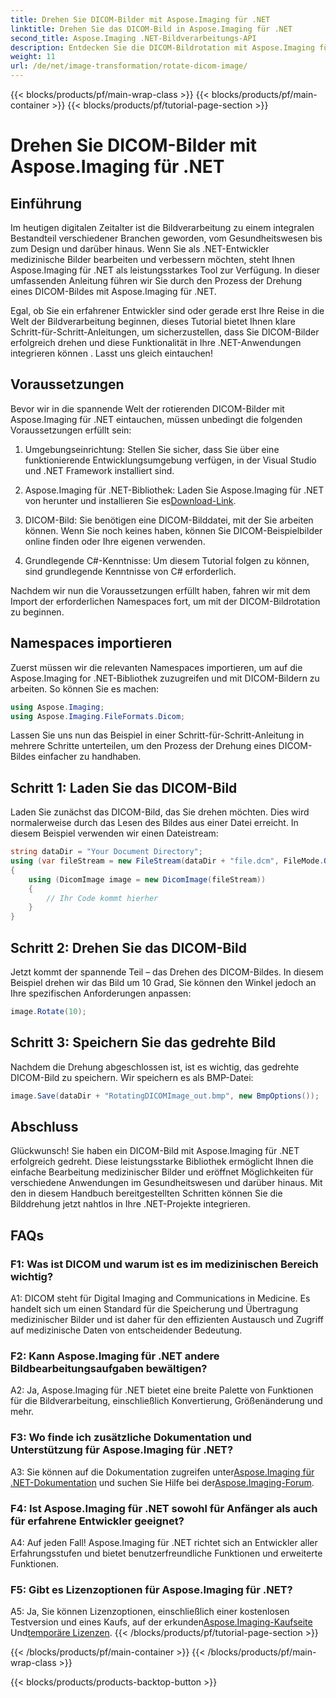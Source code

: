 ```yaml
---
title: Drehen Sie DICOM-Bilder mit Aspose.Imaging für .NET
linktitle: Drehen Sie das DICOM-Bild in Aspose.Imaging für .NET
second_title: Aspose.Imaging .NET-Bildverarbeitungs-API
description: Entdecken Sie die DICOM-Bildrotation mit Aspose.Imaging für .NET. Schritt-für-Schritt-Anleitung zur Bearbeitung medizinischer Bilder.
weight: 11
url: /de/net/image-transformation/rotate-dicom-image/
---
```


{{< blocks/products/pf/main-wrap-class >}}
{{< blocks/products/pf/main-container >}}
{{< blocks/products/pf/tutorial-page-section >}}

# Drehen Sie DICOM-Bilder mit Aspose.Imaging für .NET

## Einführung

Im heutigen digitalen Zeitalter ist die Bildverarbeitung zu einem integralen Bestandteil verschiedener Branchen geworden, vom Gesundheitswesen bis zum Design und darüber hinaus. Wenn Sie als .NET-Entwickler medizinische Bilder bearbeiten und verbessern möchten, steht Ihnen Aspose.Imaging für .NET als leistungsstarkes Tool zur Verfügung. In dieser umfassenden Anleitung führen wir Sie durch den Prozess der Drehung eines DICOM-Bildes mit Aspose.Imaging für .NET.

Egal, ob Sie ein erfahrener Entwickler sind oder gerade erst Ihre Reise in die Welt der Bildverarbeitung beginnen, dieses Tutorial bietet Ihnen klare Schritt-für-Schritt-Anleitungen, um sicherzustellen, dass Sie DICOM-Bilder erfolgreich drehen und diese Funktionalität in Ihre .NET-Anwendungen integrieren können . Lasst uns gleich eintauchen!

## Voraussetzungen

Bevor wir in die spannende Welt der rotierenden DICOM-Bilder mit Aspose.Imaging für .NET eintauchen, müssen unbedingt die folgenden Voraussetzungen erfüllt sein:

1. Umgebungseinrichtung: Stellen Sie sicher, dass Sie über eine funktionierende Entwicklungsumgebung verfügen, in der Visual Studio und .NET Framework installiert sind.

2. Aspose.Imaging für .NET-Bibliothek: Laden Sie Aspose.Imaging für .NET von herunter und installieren Sie es[Download-Link](https://releases.aspose.com/imaging/net/).

3. DICOM-Bild: Sie benötigen eine DICOM-Bilddatei, mit der Sie arbeiten können. Wenn Sie noch keines haben, können Sie DICOM-Beispielbilder online finden oder Ihre eigenen verwenden.

4. Grundlegende C#-Kenntnisse: Um diesem Tutorial folgen zu können, sind grundlegende Kenntnisse von C# erforderlich.

Nachdem wir nun die Voraussetzungen erfüllt haben, fahren wir mit dem Import der erforderlichen Namespaces fort, um mit der DICOM-Bildrotation zu beginnen.

## Namespaces importieren

Zuerst müssen wir die relevanten Namespaces importieren, um auf die Aspose.Imaging for .NET-Bibliothek zuzugreifen und mit DICOM-Bildern zu arbeiten. So können Sie es machen:

```csharp
using Aspose.Imaging;
using Aspose.Imaging.FileFormats.Dicom;
```

Lassen Sie uns nun das Beispiel in einer Schritt-für-Schritt-Anleitung in mehrere Schritte unterteilen, um den Prozess der Drehung eines DICOM-Bildes einfacher zu handhaben.

## Schritt 1: Laden Sie das DICOM-Bild

Laden Sie zunächst das DICOM-Bild, das Sie drehen möchten. Dies wird normalerweise durch das Lesen des Bildes aus einer Datei erreicht. In diesem Beispiel verwenden wir einen Dateistream:

```csharp
string dataDir = "Your Document Directory";
using (var fileStream = new FileStream(dataDir + "file.dcm", FileMode.Open, FileAccess.Read))
{
    using (DicomImage image = new DicomImage(fileStream))
    {
        // Ihr Code kommt hierher
    }
}
```

## Schritt 2: Drehen Sie das DICOM-Bild

Jetzt kommt der spannende Teil – das Drehen des DICOM-Bildes. In diesem Beispiel drehen wir das Bild um 10 Grad, Sie können den Winkel jedoch an Ihre spezifischen Anforderungen anpassen:

```csharp
image.Rotate(10);
```

## Schritt 3: Speichern Sie das gedrehte Bild

Nachdem die Drehung abgeschlossen ist, ist es wichtig, das gedrehte DICOM-Bild zu speichern. Wir speichern es als BMP-Datei:

```csharp
image.Save(dataDir + "RotatingDICOMImage_out.bmp", new BmpOptions());
```

## Abschluss

Glückwunsch! Sie haben ein DICOM-Bild mit Aspose.Imaging für .NET erfolgreich gedreht. Diese leistungsstarke Bibliothek ermöglicht Ihnen die einfache Bearbeitung medizinischer Bilder und eröffnet Möglichkeiten für verschiedene Anwendungen im Gesundheitswesen und darüber hinaus. Mit den in diesem Handbuch bereitgestellten Schritten können Sie die Bilddrehung jetzt nahtlos in Ihre .NET-Projekte integrieren.

## FAQs

### F1: Was ist DICOM und warum ist es im medizinischen Bereich wichtig?

A1: DICOM steht für Digital Imaging and Communications in Medicine. Es handelt sich um einen Standard für die Speicherung und Übertragung medizinischer Bilder und ist daher für den effizienten Austausch und Zugriff auf medizinische Daten von entscheidender Bedeutung.

### F2: Kann Aspose.Imaging für .NET andere Bildbearbeitungsaufgaben bewältigen?

A2: Ja, Aspose.Imaging für .NET bietet eine breite Palette von Funktionen für die Bildverarbeitung, einschließlich Konvertierung, Größenänderung und mehr.

### F3: Wo finde ich zusätzliche Dokumentation und Unterstützung für Aspose.Imaging für .NET?

 A3: Sie können auf die Dokumentation zugreifen unter[Aspose.Imaging für .NET-Dokumentation](https://reference.aspose.com/imaging/net/) und suchen Sie Hilfe bei der[Aspose.Imaging-Forum](https://forum.aspose.com/).

### F4: Ist Aspose.Imaging für .NET sowohl für Anfänger als auch für erfahrene Entwickler geeignet?

A4: Auf jeden Fall! Aspose.Imaging für .NET richtet sich an Entwickler aller Erfahrungsstufen und bietet benutzerfreundliche Funktionen und erweiterte Funktionen.

### F5: Gibt es Lizenzoptionen für Aspose.Imaging für .NET?

 A5: Ja, Sie können Lizenzoptionen, einschließlich einer kostenlosen Testversion und eines Kaufs, auf der erkunden[Aspose.Imaging-Kaufseite](https://purchase.aspose.com/buy) Und[temporäre Lizenzen](https://purchase.aspose.com/temporary-license/).
{{< /blocks/products/pf/tutorial-page-section >}}

{{< /blocks/products/pf/main-container >}}
{{< /blocks/products/pf/main-wrap-class >}}

{{< blocks/products/products-backtop-button >}}
